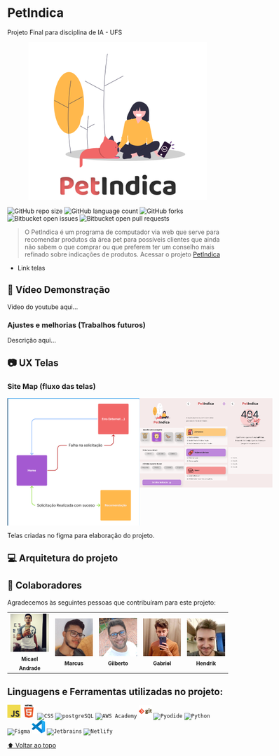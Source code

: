 # PetIndica

Projeto Final para disciplina de IA - UFS

<p align="center">
  <img src="./imgs/Logo.svg" alt="PetIndica">
</p>

![GitHub repo size](https://img.shields.io/github/repo-size/kaellandrade/naive-bayes-pwa?style=for-the-badge)
![GitHub language count](https://img.shields.io/github/languages/count/kaellandrade/naive-bayes-pwa?style=for-the-badge)
![GitHub forks](https://img.shields.io/github/forks/kaellandrade/naive-bayes-pwa?style=for-the-badge)
![Bitbucket open issues](https://img.shields.io/bitbucket/issues/kaellandrade/naive-bayes-pwa?style=for-the-badge)
![Bitbucket open pull requests](https://img.shields.io/bitbucket/pr-raw/kaellandrade/naive-bayes-pwa?style=for-the-badge)

> O PetIndica é um programa de computador via web que serve para recomendar produtos da área pet para possíveis clientes que ainda não sabem o que comprar ou que preferem ter um conselho mais refinado sobre indicações de produtos. Acessar o projeto <a href="https://petindica.netlify.app/">PetIndica</a>

- Link telas

## :movie_camera: Vídeo Demonstração

Video do youtube aqui...

### Ajustes e melhorias (Trabalhos futuros)

Descrição aqui...

## :camera: UX Telas

### Site Map (fluxo das telas)

<div align="center">
  <div style="display: flex; align-items: flex-start;">
    <img src="./imgs/readme/site-map.png" title="Site map" width="60%"/>
    <img src="./imgs/readme/home.png" title="Tela inicial" width="20%"/>
    <img src="./imgs/readme/end.png" title="Tela de recomendação"width="20%"/>
    <img src="./imgs/readme/off-line.png" title="Tela off-line" width="20%"/>
  </div>
</div>

Telas criadas no figma para elaboração do projeto.

## :computer: Arquitetura do projeto

## 🤝 Colaboradores

Agradecemos às seguintes pessoas que contribuíram para este projeto:

<table>
  <tr>
    <td align="center">
      <a href="https://github.com/kaellandrade">
        <img src="./imgs/readme/Micael.jpg" width="100px;" alt="Foto do Iuri Silva no GitHub"/><br>
        <sub>
          <b>Micael Andrade</b>
        </sub>
      </a>
    </td>
    <td align="center">
      <a href="https://github.com/biel0209">
        <img src="./imgs/readme/Marcus.jpg" width="100px;" alt="Foto do Mark Zuckerberg"/><br>
        <sub>
          <b>Marcus</b>
        </sub>
      </a>
    </td>
    <td align="center">
      <a href="https://github.com/gibajunior18">
        <img src="./imgs/readme/Gilberto.jpg" width="100px;" alt="Foto do Steve Jobs"/><br>
        <sub>
          <b>Gilberto</b>
        </sub>
      </a>
    </td>
    <td align="center">
      <a href="https://github.com/gabrielbtera">
        <img src="./imgs/readme/Gabriel.jpg" width="100px;" alt="Foto do Steve Jobs"/><br>
        <sub>
          <b>Gabriel</b>
        </sub>
      </a>
    </td>
    <td align="center">
      <a href="https://github.com/hendrikdcomp/">
        <img src="./imgs/readme/Hendrik.jpeg" width="100px;" alt="Foto do Steve Jobs"/><br>
        <sub>
          <b>Hendrik</b>
        </sub>
      </a>
    </td>
  </tr>
</table>

## **Linguagens e Ferramentas utilizadas no projeto:**

<code><img height="30" src="https://raw.githubusercontent.com/github/explore/80688e429a7d4ef2fca1e82350fe8e3517d3494d/topics/javascript/javascript.png" title="JavaScript"></code>
<code><img height="30" src="https://raw.githubusercontent.com/github/explore/80688e429a7d4ef2fca1e82350fe8e3517d3494d/topics/html/html.png" title="HTML"></code>
<code><img height="30" src="https://th.bing.com/th/id/R.6b2018f5c6532f6c29806ef06ffb158d?rik=iz3jaCtzRF18EQ&pid=ImgRaw&r=0" title="CSS"></code>
<code><img height="30" src="https://www.postgresql.org/media/img/about/press/elephant.png" title="postgreSQL"></code>
<code><img height="30" src="https://upload.wikimedia.org/wikipedia/commons/9/93/Amazon_Web_Services_Logo.svg" title="AWS Academy"></code>
<code><img height="30" src="https://raw.githubusercontent.com/github/explore/80688e429a7d4ef2fca1e82350fe8e3517d3494d/topics/git/git.png" title="Git"></code>
<code><img height="30" src="https://pyodide.org/en/stable/_static/pyodide-logo.png" title="Pyodide"></code>
<code><img height="30" src="https://www.python.org/static/img/python-logo.png" title="Python"></code>
<code><img height="30" src="https://brandslogos.com/wp-content/uploads/images/large/figma-logo.png" title="Figma"></code>
<code><img height="30" src="https://raw.githubusercontent.com/github/explore/80688e429a7d4ef2fca1e82350fe8e3517d3494d/topics/visual-studio-code/visual-studio-code.png" title="VsCode"></code>
<code><img height="30" src="https://th.bing.com/th/id/R.157f907ab99edc35681260a54b809212?rik=vraQQ%2fYB2OVNaA&pid=ImgRaw&r=0" title="Jetbrains"></code>
<code><img height="30" src="https://upload.wikimedia.org/wikipedia/commons/9/97/Netlify_logo_%282%29.svg" title="Netlify"></code>

[⬆ Voltar ao topo](#PetIndica)<br>
